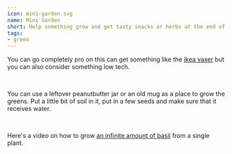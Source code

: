 ```yaml
---
icon: mini-garden.svg
name: Mini Garden
short: Help something grow and get tasty snacks or herbs at the end of it! Plant a few herbs or some flowers to sit on your kitchen windowsill. 
tags:
- green
---
```


You can go completely pro on this can get something like the [ikea vaxer](https://www.youtube.com/watch?v=a-9AgnS4FF4) but you can also consider something low tech. 

<br>

You can use a leftover peanutbutter jar or an old mug as a place to grow the greens. Put a little bit of soil in it, put in a few seeds and make sure that it receives water. 

<br> 

Here's a video on how to grow [an infinite amount of basil](https://www.youtube.com/watch?v=byoEBdVoVpM) from a single plant. 